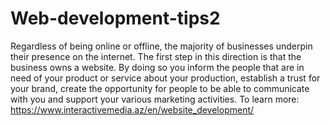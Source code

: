 # Web-development-tips2
Regardless of being online or offline, the majority of businesses underpin their presence on the internet. The first step in this direction is that the business owns a website. By doing so you inform the people that are in need of your product or service about your production, establish a trust for your brand, create the opportunity for people to be able to communicate with you and support your various marketing activities. To learn more: https://www.interactivemedia.az/en/website_development/
